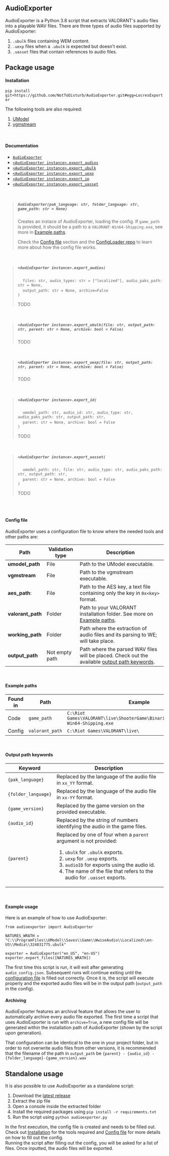 ## AudioExporter
AudioExporter is a Python 3.8 script that extracts VALORANT's audio files into a playable WAV files. 
There are three types of audio files supported by AudioExporter:
1. `.ubulk` files containing WEM content.
1. `.uexp` files when a `.ubulk` is expected but doesn't exist.
1. `.uasset` files that contain references to audio files.
## Package usage
#### Installation

`pip install git+https://github.com/NotToDisturb/AudioExporter.git#egg=LocresExporter`

The following tools are also required:
1. [UModel](https://www.gildor.org/en/projects/umodel)
1. [vgmstream](https://dl.vgmstream.org/)

<br>
   
#### Documentation

- [`AudioExporter`](#audioexporterpak_language-str-folder_language-str-game_path-str--none)
- [`<AudioExporter instance>.export_audios`]()
- [`<AudioExporter instance>.export_ubulk`]()
- [`<AudioExporter instance>.export_uexp`]()
- [`<AudioExporter instance>.export_ip`]()
- [`<AudioExporter instance>.export_uasset`]()

<br>

> ##### `AudioExporter(pak_language: str, folder_language: str, game_path: str = None)`
> 
> Creates an instace of AudioExporter, loading the config. If `game_path` is provided, 
> it should be a path to a `VALORANT-Win64-Shipping.exe`, see more in [Example paths](#example-paths).
> 
> Check the [Config file](#config-file) section and the [ConfigLoader repo](https://github.com/NotToDisturb/ConfigLoader)
> to learn more about how the config file works.

<br>

> ##### `<AudioExporter instance>.export_audios(`
> &nbsp;&nbsp;&nbsp;&nbsp;`files: str, audio_types: str = ["localized"], audio_paks_path: str = None,`<br>
> &nbsp;&nbsp;&nbsp;&nbsp;`output_path: str = None, archive=False`<br>
> `)`
> 
> TODO

<br>

> ##### `<AudioExporter instance>.export_ubulk(file: str, output_path: str, parent: str = None, archive: bool = False)`
>
> TODO

<br>

> ##### `<AudioExporter instance>.export_uexp(file: str, output_path: str, parent: str = None, archive: bool = False)`
>
> TODO 

<br>

> ##### `<AudioExporter instance>.export_id(`
> &nbsp;&nbsp;&nbsp;&nbsp;`umodel_path: str, audio_id: str, audio_type: str, audio_paks_path: str, output_path: str,`<br>
> &nbsp;&nbsp;&nbsp;&nbsp;`parent: str = None, archive: bool = False`<br>
> `)`
> 
> TODO

<br>

> ##### `<AudioExporter instance>.export_uasset(`
> &nbsp;&nbsp;&nbsp;&nbsp;`umodel_path: str, file: str, audio_type: str, audio_paks_path: str, output_path: str,`<br>
> &nbsp;&nbsp;&nbsp;&nbsp;`parent: str = None, archive: bool = False`<br>
> `)`
>
> TODO

<br><br>
#### Config file
AudioExporter uses a configuration file to know where the needed tools and other paths are:

|Path             |Validation type|Description|
|-----------------|---------------|-----------|
|**umodel_path**  |File           |Path to the UModel executable.|
|**vgmstream**    |File           |Path to the vgmstream executable.|
|**aes_path**:    |File           |Path to the AES key, a text file containing only the key in `0x<key>` format.|
|**valorant_path**|Folder         |Path to your VALORANT installation folder. See more on [Example paths](#example-paths).|
|**working_path** |Folder         |Path where the extraction of audio files and its parsing to WE; will take place. |
|**output_path**  |Not empty path |Path where the parsed WAV files will be placed. Check out the available [output path keywords](#output-path-keywords).|

<br>

#### Example paths

|Found in|Path               |Example|
|--------|-------------------|-------|
|Code    |`game_path`        |`C:\Riot Games\VALORANT\live\ShooterGame\Binaries\Win64\VALORANT-Win64-Shipping.exe`
|Config  |`valorant_path`    |`C:\Riot Games\VALORANT\live\ `

<br>

#### Output path keywords

|Keyword            |Description|
|-------------------|-----------|
|`{pak_language}`   |Replaced by the language of the audio file in `xx_YY` format.|
|`{folder_language}`|Replaced by the language of the audio file in `xx-YY` format.|
|`{game_version}`   |Replaced by the game version on the provided executable.|
|`{audio_id}`       |Replaced by the string of numbers identifying the audio in the game files.|
|`{parent}`         |Replaced by one of four when a `parent` argument is not provided: <ol><li>`ubulk` for `.ubulk` exports.</li><li>`uexp` for `.uexp` exports.</li><li>`audioID` for exports using the audio id.</li><li>The name of the file that refers to the audio for `.uasset` exports.</li></ol>|

<br>

#### Example usage
Here is an example of how to use AudioExporter:
```
from audioexporter import AudioExporter

NATURES_WRATH = "C:\\ProgramFiles\\UModel\\Saves\\Game\\WwiseAudio\\Localized\\en-US\\Media\\324031775.ubulk"

exporter = AudioExporter("en_US", "en-US")
exporter.export_files([NATURES_WRATH])
```
The first time this script is run, it will exit after generating `audio_config.json`.
Subsequent runs will continue exiting until the [configuration file](#config-file) is filled out correctly.
Once it is, the script will execute properly and the exported audio files will be in the output path (`output_path` in the config). 

#### Archiving
AudioExporter features an archival feature that allows the user to automatically archive 
every audio file exported. The first time a script that uses AudioExporter
is run with `archive=True`, a new config file will be generated within the installation path 
of AudioExporter (shown by the script upon generation).

That configuration can be identical to the one in your project folder, but in order to not overwrite audio files
from other versions, it is recommended that the filename of the path in `output_path` be `{parent} - {audio_id} - {folder_language}-{game_version}.wav`

## Standalone usage
It is also possible to use AudioExporter as a standalone script:

1. Download the [latest release](https://github.com/NotToDisturb/AudioExporter/releases/latest)
1. Extract the zip file
1. Open a console inside the extracted folder
1. Install the required packages using `pip install -r requirements.txt`
1. Run the script using `python audioexporter.py`

In the first execution, the config file is created and needs to be filled out.
Check out [Installation](#installation) for the tools required and 
[Config file](#config-file) for more details on how to fill out the config.<br>
Running the script after filling out the config, you will be asked for a list of files. 
Once inputted, the audio files will be exported.
